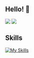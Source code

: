 ## Hello! 👋
![](http://github-profile-summary-cards.vercel.app/api/cards/profile-details?username=bedwras&theme=ayu_mirage) 
<img src="https://github-readme-stats.vercel.app/api/top-langs?username=bedwras"/>

## Skills
[![My Skills](https://skillicons.dev/icons?i=js,html,css&perline=3)](https://skillicons.dev)
